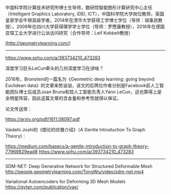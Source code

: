 

<!--
 * @version:
 * @Author:  StevenJokess https://github.com/StevenJokess
 * @Date: 2020-09-24 20:25:28
 * @LastEditors:  StevenJokess https://github.com/StevenJokess
 * @LastEditTime: 2020-09-24 20:50:54
 * @Description:
 * @TODO::
 * @Reference:
-->

中国科学院计算技术研究所博士生导师，数研院智能图形计算研究中心主任（Intelligent Graphics Laboratory, IDEI, ICT），中国科学院大学岗位教师，英国皇家学会牛顿高级学者，2014年在清华大学获得工学博士学位（导师：胡事民教授），2009年在四川大学获得理学学士学位（导师：罗懋康教授），2016年在德国亚琛工业大学进行公派访问研究（合作导师：Leif Kobbelt教授）

[(http://geometrylearning.com/)](http://geometrylearning.com/)

---

https://www.sohu.com/a/393734210_473283

深度学习巨头LeCun牵头的几何深度学习在讲啥？

2016年，Bronstein的一篇名为《Geometric deep learning: going beyond Euclidean data》的文章来势汹汹，该文的后两位作者分别是Facebook前人工智能团队博士后成员Joan Bruna和现人工智能负责人Yann LeCun，这也算得上是全明星阵容，因此这篇文章的含金量和参考性就得以保证。

论文传送带：

https://arxiv.org/pdf/1611.08097.pdf

Vaidehi Joshi的《图论的优雅介绍》（A Gentle Introduction To Graph Theory)：

https://medium.com/basecs/a-gentle-introduction-to-graph-theory-77969829ead8
https://www.sohu.com/a/393734210_473283

---

SDM-NET: Deep Generative Network for Structured Deformable Mesh
http://people.geometrylearning.com/TongWu/video/sdm-net.mp4


Variational Autoencoders for Deforming 3D Mesh Models
https://qytan.com/publication/vae/


